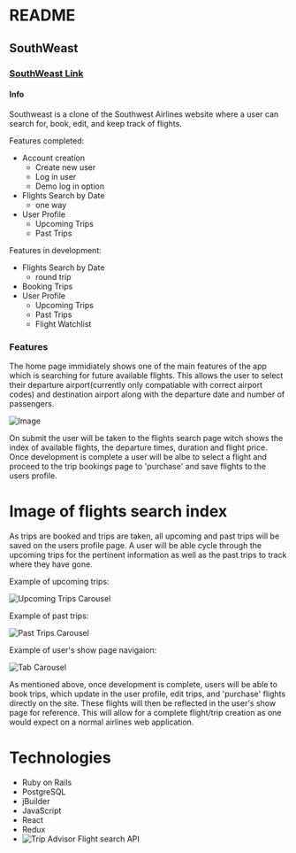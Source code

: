 # README

## SouthWeast

### [SouthWeast Link](https://southweast.herokuapp.com/)

####  Info

Southweast is a clone of the Southwest Airlines website where a user can search for, book, edit, and keep track of flights. 

Features completed: 
* Account creation
	* Create new user
	* Log in user
	* Demo log in option
* Flights Search by Date
	* one way
* User Profile
	* Upcoming Trips
	* Past Trips
	
Features in development: 
* Flights Search by Date
	* round trip
* Booking Trips
* User Profile
	* Upcoming Trips
	* Past Trips
	* Flight Watchlist
  
  
### Features

The home page immidiately shows one of the main features of the app which is searching for future available flights. This allows the user to select their departure airport(currently only compatiable with correct airport codes) and destination airport along with the departure date and number of passengers.

![Image](https://github.com/mkochalko/southweast/blob/master/app/assets/images/booking.png "Booking Search")


On submit the user will be taken to the flights search page witch shows the index of available flights, the departure times, duration and flight price. Once development is complete a user will be albe to select a flight and proceed to the trip bookings page to 'purchase' and save flights to the users profile. 

# Image of flights search index

As trips are booked and trips are taken, all upcoming and past trips will be saved on the users profile page. A user will be able cycle through the upcoming trips for the pertinent information as well as the past trips to track where they have gone.

Example of upcoming trips:

![](https://github.com/mkochalko/southweast/blob/master/app/assets/images/upcoming_trip_carousel.gif "Upcoming Trips Carousel")

Example of past trips:

![](https://github.com/mkochalko/southweast/blob/master/app/assets/images/past_trip_carousel.gif "Past Trips Carousel")

Example of user's show page navigaion:

![](https://github.com/mkochalko/southweast/blob/master/app/assets/images/trip_tab_carousel.gif "Tab Carousel")

As mentioned above, once development is complete, users will be able to book trips, which update in the user profile, edit trips, and 'purchase' flights directly on the site. These flights will then be reflected in the user's show page for reference. This will allow for a complete flight/trip creation as one would expect on a normal airlines web application. 


# Technologies 

* Ruby on Rails
* PostgreSQL
* jBuilder
* JavaScript
* React
* Redux
* ![Trip Advisor Flight search API](https://rapidapi.com/apidojo/api/tripadvisor1/endpoints)

